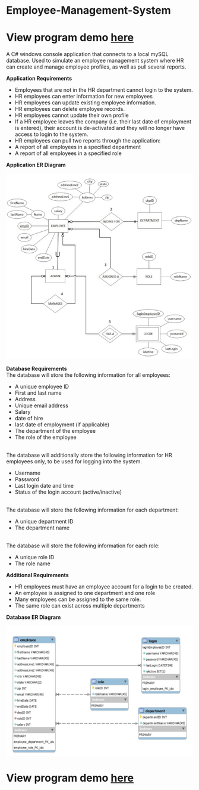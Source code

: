 # Employee-Management-System

# View program demo [here](https://youtu.be/shu0n6grI5o)

A C# windows console application that connects to a local mySQL database. Used to simulate an employee management system where HR can create and manage employee profiles,
as well as pull several reports.

**Application Requirements**
- Employees that are not in the HR department cannot login to the system.
- HR employees can enter information for new employees
- HR employees can update existing employee information.
- HR employees can delete employee records.
- HR employees cannot update their own profile
- If a HR employee leaves the company (i.e. their last date of employment is entered), their account is de-activated and they will no longer have access to login to the system.
- HR employees can pull two reports through the application:
- A report of all employees in a specified department
- A report of all employees in a specified role


**Application ER Diagram**

![Application ER Diagram](images/app_er_diagram.jpg)

**Database Requirements**
<br>The database will store the following information for all employees:
 - A unique employee ID
- First and last name
- Address
- Unique email address
- Salary
- date of hire
- last date of employment (if applicable)
- The department of the employee
- The role of the employee

<br>The database will additionally store the following information for HR employees only, to be used for logging into the system.
- Username
- Password
- Last login date and time
- Status of the login account (active/inactive)

<br>The database will store the following information for each department:
- A unique department ID
- The department name

<br>The database will store the following information for each role:
- A unique role ID
- The role name

**Additional Requirements**

- HR employees must have an employee account for a login to be created.
- An employee is assigned to one department and one role
- Many employees can be assigned to the same role.
- The same role can exist across multiple departments

**Database ER Diagram**

![Database ER Diagram](images/er_diagram.jpg)

# View program demo [here](https://youtu.be/shu0n6grI5o)
